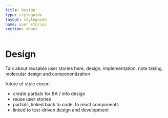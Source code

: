 ```yaml
---
title: Design
type: styleguide
layout: styleguide
name: user stories
section: about
---
```


<main markdown="1">

# Design

Talk about reusable user stories here, design, implementation, note taking, molecular design and componentization

future of style coeur:

- create partials for BA / info design
- reuse user stories
- partials, linked back to code, to react components
- linked to test-driven design and development